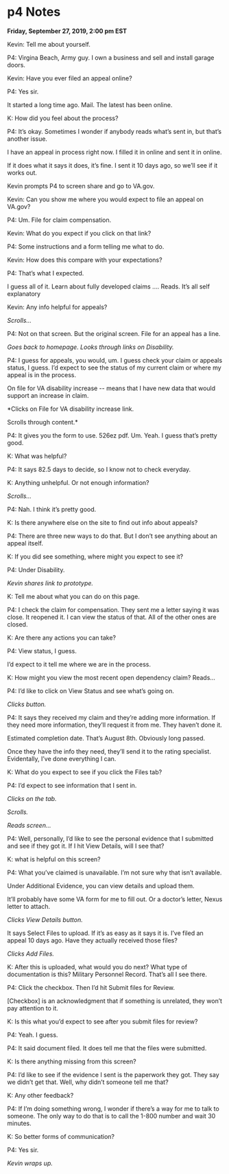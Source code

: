# p4 Notes

**Friday, September 27, 2019, 2:00 pm EST**

Kevin: Tell me about yourself. 

P4: Virgina Beach, Army guy. I own a business and sell and install garage doors.

Kevin: Have you ever filed an appeal online?

P4: Yes sir. 

It started a long time ago. Mail. The latest has been online.

K: How did you feel about the process?

P4: It’s okay. Sometimes I wonder if anybody reads what’s sent in, but that’s another issue.

I have an appeal in process right now. I filled it in online and sent it in online.

If it does what it says it does, it’s fine. I sent it 10 days ago, so we’ll see if it works out.

Kevin prompts P4 to screen share and go to VA.gov.

Kevin: Can you show me where you would expect to file an appeal on VA.gov?

P4: Um. File for claim compensation.

Kevin: What do you expect if you click on that link?

P4: Some instructions and a form telling me what to do.

Kevin: How does this compare with your expectations?

P4: That’s what I expected.

I guess all of it. Learn about fully developed claims …. Reads. It’s all self explanatory

Kevin: Any info helpful for appeals?

*Scrolls…*

P4: Not on that screen. But the original screen. File for an appeal has a line.

*Goes back to homepage. Looks through links on Disability.*

P4: I guess for appeals, you would, um. I guess check your claim or appeals status, I guess.
I’d expect to see the status of my current claim or where my appeal is in the process.

On file for VA disability increase -- means that I have new data that would support an increase in claim.  

*Clicks on File for VA disability increase link.

Scrolls through content.*

P4: It gives you the form to use. 526ez pdf. Um. Yeah. I guess that’s pretty good. 

K: What was helpful?

P4: It says 82.5 days to decide, so I know not to check everyday.

K: Anything unhelpful. Or not enough information?

*Scrolls…*

P4: Nah. I think it’s pretty good.

K: Is there anywhere else on the site to find out info about appeals?

P4: There are three new ways to do that. But I don’t see anything about an appeal itself.

K: If you did see something, where might you expect to see it?

P4: Under Disability.

*Kevin shares link to prototype.*

K: Tell me about what you can do on this page.

P4: I check the claim for compensation. They sent me a letter saying it was close. It reopened it. I can view the status of that. All of the other ones are closed.

K: Are there any actions you can take?

P4: View status, I guess. 

I’d expect to it tell me where we are in the process.

K: How might you view the most recent open dependency claim?
Reads…

P4: I’d like to click on View Status and see what’s going on.

*Clicks button.*

P4: It says they received my claim and they’re adding more information. If they need more information, they’ll request it from me. They haven’t done it.

Estimated completion date. That’s August 8th. Obviously long passed.

Once they have the info they need, they’ll send it to the rating specialist. Evidentally, I’ve done everything I can.

K: What do you expect to see if you click the Files tab?

P4: I’d expect to see information that I sent in. 

*Clicks on the tab.*

*Scrolls.*

*Reads screen…*

P4: Well, personally, I’d like to see the personal evidence that I submitted and see if they got it. If I hit View Details, will I see that?

K: what is helpful on this screen?

P4: What you’ve claimed is unavailable. I’m not sure why that isn’t available. 

Under Additional Evidence, you can view details and upload them.

It’ll probably have some VA form for me to fill out. Or a doctor’s letter, Nexus letter to attach.

*Clicks View Details button.*

It says Select Files to upload. If it’s as easy as it says it is. I’ve filed an appeal 10 days ago. Have they actually received those files?

*Clicks Add Files.*

K: After this is uploaded, what would you do next?
What type of documentation is this? Military Personnel Record. That’s all I see there.

P4: Click the checkbox. Then I’d hit Submit files for Review.

[Checkbox] is an acknowledgment that if something is unrelated, they won’t pay attention to it.

K: Is this what you’d expect to see after you submit files for review?

P4: Yeah. I guess.

P4: It said document filed. It does tell me that the files were submitted.

K: Is there anything missing from this screen?

P4: I’d like to see if the evidence I sent is the paperwork they got. They say we didn’t get that. Well, why didn’t someone tell me that?

K: Any other feedback?

P4: If I’m doing something wrong, I wonder if there’s a way for me to talk to someone. The only way to do that is to call the 1-800 number and wait 30 minutes.

K: So better forms of communication?

P4: Yes sir.

*Kevin wraps up.*

